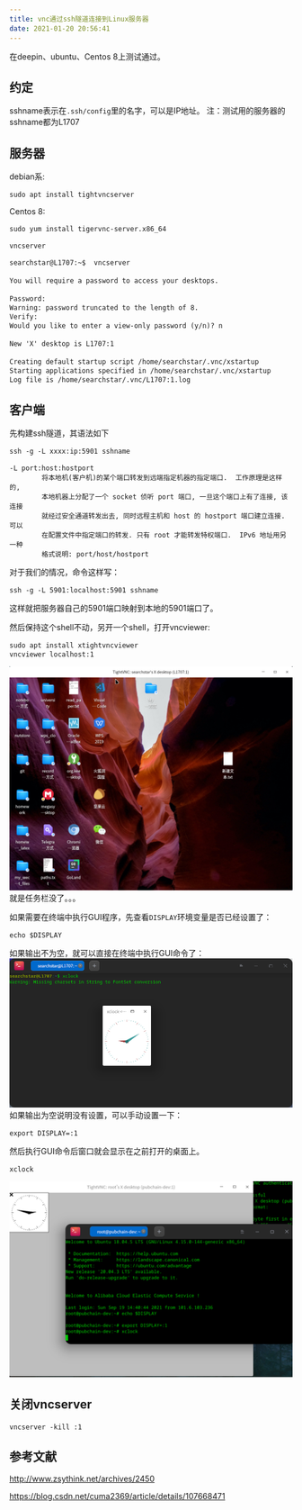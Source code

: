 ```yaml
---
title: vnc通过ssh隧道连接到Linux服务器
date: 2021-01-20 20:56:41
---
```


在deepin、ubuntu、Centos 8上测试通过。

## 约定

sshname表示在`.ssh/config`里的名字，可以是IP地址。
注：测试用的服务器的sshname都为L1707

## 服务器

debian系:

```shell
sudo apt install tightvncserver
```

Centos 8:

```shell
sudo yum install tigervnc-server.x86_64
```

```shell
vncserver
```

```text
searchstar@L1707:~$  vncserver

You will require a password to access your desktops.

Password: 
Warning: password truncated to the length of 8.
Verify:   
Would you like to enter a view-only password (y/n)? n

New 'X' desktop is L1707:1

Creating default startup script /home/searchstar/.vnc/xstartup
Starting applications specified in /home/searchstar/.vnc/xstartup
Log file is /home/searchstar/.vnc/L1707:1.log
```

## 客户端

先构建ssh隧道，其语法如下

```shell
ssh -g -L xxxx:ip:5901 sshname
```

```text
-L port:host:hostport
        将本地机(客户机)的某个端口转发到远端指定机器的指定端口.  工作原理是这样的,
        本地机器上分配了一个 socket 侦听 port 端口, 一旦这个端口上有了连接, 该连接
        就经过安全通道转发出去, 同时远程主机和 host 的 hostport 端口建立连接. 可以
        在配置文件中指定端口的转发. 只有 root 才能转发特权端口.  IPv6 地址用另一种
        格式说明: port/host/hostport
```

对于我们的情况，命令这样写：

```shell
ssh -g -L 5901:localhost:5901 sshname
```

这样就把服务器自己的5901端口映射到本地的5901端口了。

然后保持这个shell不动，另开一个shell，打开vncviewer:

```shell
sudo apt install xtightvncviewer
vncviewer localhost:1
```

![在这里插入图片描述](vnc通过ssh隧道连接到Linux服务器/20210120205541777.png)
就是任务栏没了。。。

如果需要在终端中执行GUI程序，先查看`DISPLAY`环境变量是否已经设置了：

```shell
echo $DISPLAY
```

如果输出不为空，就可以直接在终端中执行GUI命令了：
![在这里插入图片描述](vnc通过ssh隧道连接到Linux服务器/20210120211001667.png)
如果输出为空说明没有设置，可以手动设置一下：

```shell
export DISPLAY=:1
```

然后执行GUI命令后窗口就会显示在之前打开的桌面上。

```shell
xclock
```

![在这里插入图片描述](vnc通过ssh隧道连接到Linux服务器/fd3f482000354813b770351771e3d084.png)

## 关闭vncserver

```shell
vncserver -kill :1
```

## 参考文献

<http://www.zsythink.net/archives/2450>

<https://blog.csdn.net/cuma2369/article/details/107668471>
